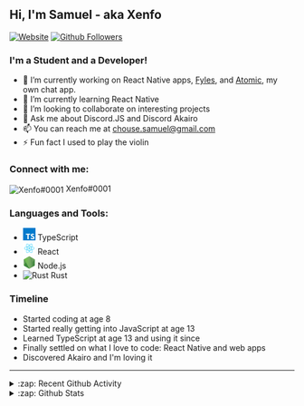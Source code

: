## Hi, I'm Samuel - aka Xenfo

[![Website](https://img.shields.io/website?label=xenfo.dev&style=for-the-badge&url=https%3A%2F%2Fxenfo.dev)](https://xenfo.dev)
[![Github Followers](https://img.shields.io/github/followers/Xenfo?logo=github&style=for-the-badge)](https://github.com/Xenfo)

### I'm a Student and a Developer!
- 🔭 I’m currently working on React Native apps, [Fyles](https://fyles.sh), and [Atomic](https://github.com/Xenfo/Atomic), my own chat app.
- 🌱 I’m currently learning React Native
- 👯 I’m looking to collaborate on interesting projects
- 💬 Ask me about Discord.JS and Discord Akairo
- 📫 You can reach me at [chouse.samuel@gmail.com](mailto:chouse.samuel@gmail.com)
- ⚡ Fun fact I used to play the violin

### Connect with me:
<img align="center" alt="Xenfo#0001" width="22px" src="https://discord.com/assets/9f6f9cd156ce35e2d94c0e62e3eff462.png" /> Xenfo#0001

### Languages and Tools:
- <img alt="TypeScript" width="22px" src="https://raw.githubusercontent.com/github/explore/80688e429a7d4ef2fca1e82350fe8e3517d3494d/topics/typescript/typescript.png" /> TypeScript
- <img alt="TypeScript" width="22px" src="https://raw.githubusercontent.com/github/explore/80688e429a7d4ef2fca1e82350fe8e3517d3494d/topics/react/react.png" /> React
- <img alt="Node.js" width="22px" src="https://raw.githubusercontent.com/github/explore/80688e429a7d4ef2fca1e82350fe8e3517d3494d/topics/nodejs/nodejs.png" /> Node.js
- <img alt="Rust" width="22px" src="https://1.bp.blogspot.com/-Qxtg8B8EEy8/XgBm0Bp1y4I/AAAAAAAAPD0/LdIgBrYPAMQ8VpGV4EBz6Kq9uBgoo1NmQCLcBGAsYHQ/s1600/rust-logo.png" /> Rust

### Timeline
- Started coding at age 8
- Started really getting into JavaScript at age 13
- Learned TypeScript at age 13 and using it since
- Finally settled on what I love to code: React Native and web apps
- Discovered Akairo and I'm loving it

---

<details>
  <summary>:zap: Recent Github Activity</summary>
  
<!--START_SECTION:activity-->
1. 🎉 Merged PR [#5](https://github.com/Xenfo/utils/pull/5) in [Xenfo/utils](https://github.com/Xenfo/utils)
2. 🎉 Merged PR [#4](https://github.com/Xenfo/utils/pull/4) in [Xenfo/utils](https://github.com/Xenfo/utils)
3. 💪 Opened PR [#4](https://github.com/Xenfo/utils/pull/4) in [Xenfo/utils](https://github.com/Xenfo/utils)
4. 🎉 Merged PR [#282](https://github.com/Xenfo/nx-plugins/pull/282) in [Xenfo/nx-plugins](https://github.com/Xenfo/nx-plugins)
5. 🎉 Merged PR [#281](https://github.com/Xenfo/nx-plugins/pull/281) in [Xenfo/nx-plugins](https://github.com/Xenfo/nx-plugins)
<!--END_SECTION:activity-->
</details>

<details>
  <summary>:zap: Github Stats</summary>

  <img align="center" alt="Xenfo's Github Stats" src="https://github-readme-stats.xenfo.vercel.app/api?username=Xenfo&show_icons=true&count_private=true&hide_border=true&bg_color=0d1117&text_color=ffffff" />
  <img align="center" alt="Xenfo's Top Languages" src="https://github-readme-stats.xenfo.vercel.app/api/top-langs/?username=Xenfo&layout=compact&hide_border=true&bg_color=0d1117&text_color=ffffff" />
</details>

[discord]: https://www.discord.gg/hWCzNmd
